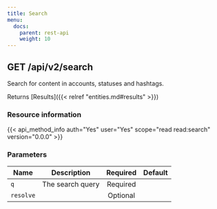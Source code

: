 ```yaml
---
title: Search
menu:
  docs:
    parent: rest-api
    weight: 10
---
```


## GET /api/v2/search

Search for content in accounts, statuses and hashtags.

Returns [Results]({{< relref "entities.md#results" >}})

### Resource information

{{< api_method_info auth="Yes" user="Yes" scope="read read:search" version="0.0.0" >}}

### Parameters

|Name|Description|Required|Default|
|----|-----------|:------:|:-----:|
| `q` | The search query | Required ||
| `resolve` | | Optional ||
